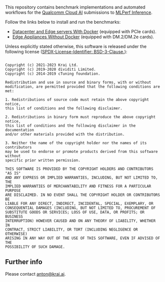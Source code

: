 This repository contains benchmark implementations and automated workflows for
the [Qualcomm Cloud AI](https://www.qualcomm.com/products/cloud-artificial-intelligence)
submissions to [MLPerf Inference](https://mlcommons.org/en/groups/inference/).

Follow the links below to install and run the benchmarks:

- [Datacenter and Edge servers With Docker](docker/DockerDiagram.md) (equipped with PCIe cards).
- [Edge Appliances Without Docker](EdgeAppliances.md) (equipped with DM.2/DM.2e cards).

Unless explicitly stated otherwise, this software is released under the following license
([SPDX-License-Identifier: BSD-3-Clause.](https://spdx.org/licenses/BSD-3-Clause.html)):

<pre><code>
Copyright (c) 2021-<a vartag='CURRENT_YEAR'>2023</a> Krai Ltd.
Copyright (c) 2019-2020 dividiti Limited.
Copyright (c) 2014-2019 cTuning foundation.

Redistribution and use in source and binary forms, with or without
modification, are permitted provided that the following conditions are met:

1. Redistributions of source code must retain the above copyright notice,
this list of conditions and the following disclaimer.

2. Redistributions in binary form must reproduce the above copyright notice,
this list of conditions and the following disclaimer in the documentation
and/or other materials provided with the distribution.

3. Neither the name of the copyright holder nor the names of its contributors
may be used to endorse or promote products derived from this software without
specific prior written permission.

THIS SOFTWARE IS PROVIDED BY THE COPYRIGHT HOLDERS AND CONTRIBUTORS "AS IS"
AND ANY EXPRESS OR IMPLIED WARRANTIES, INCLUDING, BUT NOT LIMITED TO, THE
IMPLIED WARRANTIES OF MERCHANTABILITY AND FITNESS FOR A PARTICULAR PURPOSE
ARE DISCLAIMED. IN NO EVENT SHALL THE COPYRIGHT HOLDER OR CONTRIBUTORS BE
LIABLE FOR ANY DIRECT, INDIRECT, INCIDENTAL, SPECIAL, EXEMPLARY, OR
CONSEQUENTIAL DAMAGES (INCLUDING, BUT NOT LIMITED TO, PROCUREMENT OF
SUBSTITUTE GOODS OR SERVICES; LOSS OF USE, DATA, OR PROFITS; OR BUSINESS
INTERRUPTION) HOWEVER CAUSED AND ON ANY THEORY OF LIABILITY, WHETHER IN
CONTRACT, STRICT LIABILITY, OR TORT (INCLUDING NEGLIGENCE OR OTHERWISE)
ARISING IN ANY WAY OUT OF THE USE OF THIS SOFTWARE, EVEN IF ADVISED OF THE
POSSIBILITY OF SUCH DAMAGE.
</code></pre>

## Further info

Please contact <a vartag='ANTON_EMAIL'>anton@krai.ai</a>.


